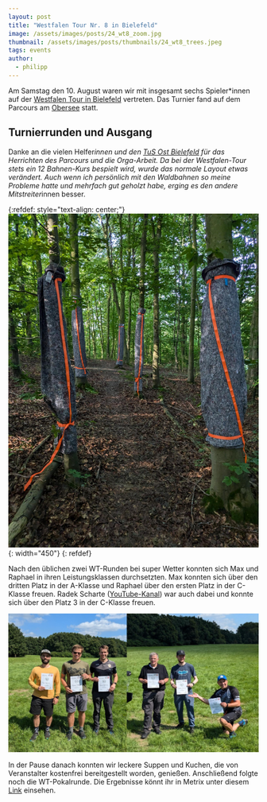 ```yaml
---
layout: post
title: "Westfalen Tour Nr. 8 in Bielefeld"
image: /assets/images/posts/24_wt8_zoom.jpg
thumbnail: /assets/images/posts/thumbnails/24_wt8_trees.jpeg
tags: events
author:
  - philipp
---
```


Am Samstag den 10. August waren wir mit insgesamt sechs Spieler*innen auf der [Westfalen Tour in Bielefeld](https://frisbee-nrw.de/2024/07/21/wt-08-2024-am-obersee-in-bielefeld/) vertreten. 
Das Turnier fand auf dem Parcours am [Obersee](https://udisc.com/courses/bielefeld-disc-golf-obersee-YdTG) statt.

## Turnierrunden und Ausgang
Danke an die vielen Helfer*innen und den [TuS Ost Bielefeld](https://www.tus-ost.de/discgolf) für das Herrichten des Parcours und die Orga-Arbeit. 
Da bei der Westfalen-Tour stets ein 12 Bahnen-Kurs bespielt wird, wurde das normale Layout etwas verändert. 
Auch wenn ich persönlich mit den Waldbahnen so meine Probleme hatte und mehrfach gut geholzt habe, erging es den andere Mitstreiter*innen besser.

{:refdef: style="text-align: center;"}
![(Un)natural Mando](/assets/images/posts/24_wt8_trees.jpeg){: width="450"}
{: refdef}

Nach den üblichen zwei WT-Runden bei super Wetter konnten sich Max und Raphael in ihren Leistungsklassen durchsetzten. 
Max konnten sich über den dritten Platz in der A-Klasse und Raphael über den ersten Platz in der C-Klasse freuen.
Radek Scharte ([YouTube-Kanal](https://www.youtube.com/@radekscharte)) war auch dabei und konnte sich über den Platz 3 in der C-Klasse freuen.

![Glückwunsch](/assets/images/posts/24_wt8_winners.jpg)

In der Pause danach konnten wir leckere Suppen und Kuchen, die von Veranstalter kostenfrei bereitgestellt worden, genießen.
Anschließend folgte noch die WT-Pokalrunde. 
Die Ergebnisse könnt ihr in Metrix unter diesem [Link](https://discgolfmetrix.com/2961980) einsehen.
